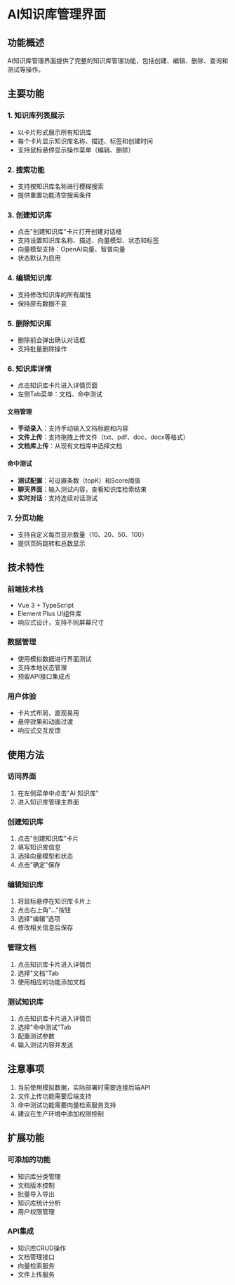 # AI知识库管理界面

## 功能概述

AI知识库管理界面提供了完整的知识库管理功能，包括创建、编辑、删除、查询和测试等操作。

## 主要功能

### 1. 知识库列表展示
- 以卡片形式展示所有知识库
- 每个卡片显示知识库名称、描述、标签和创建时间
- 支持鼠标悬停显示操作菜单（编辑、删除）

### 2. 搜索功能
- 支持按知识库名称进行模糊搜索
- 提供重置功能清空搜索条件

### 3. 创建知识库
- 点击"创建知识库"卡片打开创建对话框
- 支持设置知识库名称、描述、向量模型、状态和标签
- 向量模型支持：OpenAI向量、智普向量
- 状态默认为启用

### 4. 编辑知识库
- 支持修改知识库的所有属性
- 保持原有数据不变

### 5. 删除知识库
- 删除前会弹出确认对话框
- 支持批量删除操作

### 6. 知识库详情
- 点击知识库卡片进入详情页面
- 左侧Tab菜单：文档、命中测试

#### 文档管理
- **手动录入**：支持手动输入文档标题和内容
- **文件上传**：支持拖拽上传文件（txt、pdf、doc、docx等格式）
- **文档库上传**：从现有文档库中选择文档

#### 命中测试
- **测试配置**：可设置条数（topK）和Score阈值
- **聊天界面**：输入测试内容，查看知识库检索结果
- **实时对话**：支持连续对话测试

### 7. 分页功能
- 支持自定义每页显示数量（10、20、50、100）
- 提供页码跳转和总数显示

## 技术特性

### 前端技术栈
- Vue 3 + TypeScript
- Element Plus UI组件库
- 响应式设计，支持不同屏幕尺寸

### 数据管理
- 使用模拟数据进行界面测试
- 支持本地状态管理
- 预留API接口集成点

### 用户体验
- 卡片式布局，直观易用
- 悬停效果和动画过渡
- 响应式交互反馈

## 使用方法

### 访问界面
1. 在左侧菜单中点击"AI 知识库"
2. 进入知识库管理主界面

### 创建知识库
1. 点击"创建知识库"卡片
2. 填写知识库信息
3. 选择向量模型和状态
4. 点击"确定"保存

### 编辑知识库
1. 将鼠标悬停在知识库卡片上
2. 点击右上角"..."按钮
3. 选择"编辑"选项
4. 修改相关信息后保存

### 管理文档
1. 点击知识库卡片进入详情页
2. 选择"文档"Tab
3. 使用相应的功能添加文档

### 测试知识库
1. 点击知识库卡片进入详情页
2. 选择"命中测试"Tab
3. 配置测试参数
4. 输入测试内容并发送

## 注意事项

1. 当前使用模拟数据，实际部署时需要连接后端API
2. 文件上传功能需要后端支持
3. 命中测试功能需要向量检索服务支持
4. 建议在生产环境中添加权限控制

## 扩展功能

### 可添加的功能
- 知识库分类管理
- 文档版本控制
- 批量导入导出
- 知识库统计分析
- 用户权限管理

### API集成
- 知识库CRUD操作
- 文档管理接口
- 向量检索服务
- 文件上传服务 